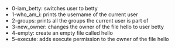 * 0-iam_betty: switches user to betty
* 1-who_am_i: prints the username of the current user
* 2-groups: prints all the groups the current user is part of
* 3-new_owner: changes the owner of the file hello to user betty
* 4-empty: create an empty file called hello
* 5-execute: adds execute permission to the owner of the file hello
